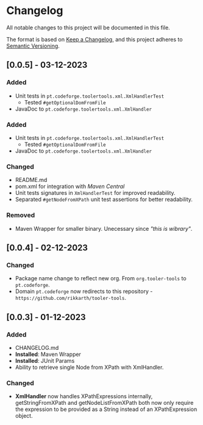 # Changelog

All notable changes to this project will be documented in this file.

The format is based on [Keep a Changelog](https://keepachangelog.com/en/1.0.0/),
and this project adheres to [Semantic Versioning](https://semver.org/spec/v2.0.0.html).

## [0.0.5] - 03-12-2023

### Added

- Unit tests in `pt.codeforge.toolertools.xml.XmlHandlerTest`
    - Tested `#getOptionalDomFromFile`
- JavaDoc to `pt.codeforge.toolertools.xml.XmlHandler`

### Added

- Unit tests in `pt.codeforge.toolertools.xml.XmlHandlerTest`
    - Tested `#getOptionalDomFromFile`
- JavaDoc to `pt.codeforge.toolertools.xml.XmlHandler`

### Changed

- README.md
- pom.xml for integration with *Maven Central*
- Unit tests signatures in `XmlHandlerTest` for improved readability.
- Separated `#getNodeFromXPath` unit test assertions for better readability.

### Removed

- Maven Wrapper for smaller binary. Unecessary since *"this is wibrary"*.

## [0.0.4] - 02-12-2023

### Changed

- Package name change to reflect new org. From `org.tooler-tools` to `pt.codeforge`.
- Domain `pt.codeforge` now redirects to this repository - `https://github.com/rikkarth/tooler-tools`.

## [0.0.3] - 01-12-2023

### Added

- CHANGELOG.md
- **Installed**: Maven Wrapper
- **Installed**: JUnit Params
- Ability to retrieve single Node from XPath with XmlHandler.

### Changed

- **XmlHandler** now handles XPathExpressions internally, getStringFromXPath and getNodeListFromXPath both now only
  require the expression to be provided as a String instead of an XPathExpression object.
